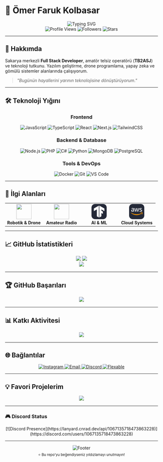 # 💫 Ömer Faruk Kolbasar

<div align="center">
  <img src="https://readme-typing-svg.herokuapp.com?font=Fira+Code&weight=700&size=40&pause=1000&color=8000ff&center=true&vCenter=true&width=500&lines=Full+Stack+Developer;Tech+Enthusiast;Amateur+Radio+%7C+TB2ASJ" alt="Typing SVG" />
</div>

<div align="center">
  <img src="https://komarev.com/ghpvc/?username=omerfarukkolbasar&color=8000ff&style=flat-square" alt="Profile Views" />
  <img src="https://img.shields.io/github/followers/omerfarukkolbasar?color=8000ff&style=flat-square" alt="Followers" />
  <img src="https://img.shields.io/github/stars/omerfarukkolbasar?color=8000ff&style=flat-square" alt="Stars" />
</div>

---

## 🚀 Hakkımda

Sakarya merkezli **Full Stack Developer**, amatör telsiz operatörü (**TB2ASJ**) ve teknoloji tutkunu. Yazılım geliştirme, drone programlama, yapay zeka ve gömülü sistemler alanlarında çalışıyorum.

> *"Bugünün hayallerini yarının teknolojisine dönüştürüyorum."*

---

## 🛠️ Teknoloji Yığını

<div align="center">

### Frontend
![JavaScript](https://img.shields.io/badge/JavaScript-F7DF1E?style=for-the-badge&logo=javascript&logoColor=black)
![TypeScript](https://img.shields.io/badge/TypeScript-3178C6?style=for-the-badge&logo=typescript&logoColor=white)
![React](https://img.shields.io/badge/React-61DAFB?style=for-the-badge&logo=react&logoColor=black)
![Next.js](https://img.shields.io/badge/Next.js-000000?style=for-the-badge&logo=nextdotjs&logoColor=white)
![TailwindCSS](https://img.shields.io/badge/Tailwind_CSS-38B2AC?style=for-the-badge&logo=tailwind-css&logoColor=white)

### Backend & Database
![Node.js](https://img.shields.io/badge/Node.js-339933?style=for-the-badge&logo=nodedotjs&logoColor=white)
![PHP](https://img.shields.io/badge/PHP-777BB4?style=for-the-badge&logo=php&logoColor=white)
![C#](https://img.shields.io/badge/C%23-239120?style=for-the-badge&logo=csharp&logoColor=white)
![Python](https://img.shields.io/badge/Python-3776AB?style=for-the-badge&logo=python&logoColor=white)
![MongoDB](https://img.shields.io/badge/MongoDB-47A248?style=for-the-badge&logo=mongodb&logoColor=white)
![PostgreSQL](https://img.shields.io/badge/PostgreSQL-336791?style=for-the-badge&logo=postgresql&logoColor=white)

### Tools & DevOps
![Docker](https://img.shields.io/badge/Docker-2496ED?style=for-the-badge&logo=docker&logoColor=white)
![Git](https://img.shields.io/badge/Git-F05032?style=for-the-badge&logo=git&logoColor=white)
![VS Code](https://img.shields.io/badge/VS_Code-007ACC?style=for-the-badge&logo=visual-studio-code&logoColor=white)

</div>

---

## 🎯 İlgi Alanları

<table align="center">
<tr>
<td align="center" width="25%">
<img src="https://raw.githubusercontent.com/tandpfun/skill-icons/main/icons/Robotics-Dark.svg" width="50" height="50"/>
<br><strong>Robotik & Drone</strong>
</td>
<td align="center" width="25%">
<img src="https://cdn-icons-png.flaticon.com/512/2972/2972531.png" width="50" height="50"/>
<br><strong>Amateur Radio</strong>
</td>
<td align="center" width="25%">
<img src="https://raw.githubusercontent.com/tandpfun/skill-icons/main/icons/TensorFlow-Dark.svg" width="50" height="50"/>
<br><strong>AI & ML</strong>
</td>
<td align="center" width="25%">
<img src="https://raw.githubusercontent.com/tandpfun/skill-icons/main/icons/AWS-Dark.svg" width="50" height="50"/>
<br><strong>Cloud Systems</strong>
</td>
</tr>
</table>

---

## 📈 GitHub İstatistikleri

<div align="center">
  <img height="180em" src="https://github-readme-stats.vercel.app/api?username=omerfarukkolbasar&show_icons=true&theme=radical&include_all_commits=true&count_private=true&hide_border=true&bg_color=0d1117&title_color=8000ff&icon_color=8000ff&text_color=c9d1d9"/>
  <img height="180em" src="https://github-readme-stats.vercel.app/api/top-langs/?username=omerfarukkolbasar&layout=compact&langs_count=8&theme=radical&hide_border=true&bg_color=0d1117&title_color=8000ff&text_color=c9d1d9"/>
</div>

<div align="center">
  <img src="https://github-readme-streak-stats.herokuapp.com/?user=omerfarukkolbasar&theme=radical&hide_border=true&background=0d1117&stroke=8000ff&ring=8000ff&fire=ff6b6b&currStreakLabel=8000ff"/>
</div>

---

## 🏆 GitHub Başarıları

<div align="center">
  <img src="https://github-profile-trophy.vercel.app/?username=omerfarukkolbasar&theme=radical&no-frame=true&no-bg=true&margin-w=4&row=2&column=4"/>
</div>

---

## 📊 Katkı Aktivitesi

<div align="center">
  <img src="https://github-readme-activity-graph.vercel.app/graph?username=omerfarukkolbasar&bg_color=0d1117&color=8000ff&line=8000ff&point=ff6b6b&area=true&hide_border=true"/>
</div>

---

## 🌐 Bağlantılar

<div align="center">
  <a href="https://www.instagram.com/ofkcoolbsr" target="_blank">
    <img src="https://img.shields.io/badge/Instagram-E4405F?style=for-the-badge&logo=instagram&logoColor=white" alt="Instagram"/>
  </a>
  <a href="mailto:contact@teymensel.com" target="_blank">
    <img src="https://img.shields.io/badge/Email-D14836?style=for-the-badge&logo=gmail&logoColor=white" alt="Email"/>
  </a>
  <a href="https://discord.com/users/1067135718473863228" target="_blank">
    <img src="https://img.shields.io/badge/Discord-7289DA?style=for-the-badge&logo=discord&logoColor=white" alt="Discord"/>
  </a>
  <a href="https://flexable.teymensel.com" target="_blank">
    <img src="https://img.shields.io/badge/Flexable-8000FF?style=for-the-badge&logo=link&logoColor=white" alt="Flexable"/>
  </a>
</div>

---

## 💡 Favori Projelerim

<div align="center">
  <a href="https://github.com/omerfarukkolbasar/flexable">
    <img src="https://github-readme-stats.vercel.app/api/pin/?username=omerfarukkolbasar&repo=flexable&theme=radical&hide_border=true&bg_color=0d1117&title_color=8000ff&text_color=c9d1d9"/>
  </a>
</div>

---


### 🎮 Discord Status
<p align="center">
  [![Discord Presence](https://lanyard.cnrad.dev/api/1067135718473863228)](https://discord.com/users/1067135718473863228)
</p>

---

<div align="center">
  <img src="https://readme-typing-svg.herokuapp.com?font=Fira+Code&weight=500&size=24&pause=1000&color=8000ff&center=true&vCenter=true&width=400&lines=Thanks+for+visiting!+%F0%9F%98%8A;Let's+build+something+amazing!" alt="Footer"/>
</div>

<div align="center">
  <sub>⭐ Bu repo'yu beğendiyseniz yıldızlamayı unutmayın!</sub>
</div>
